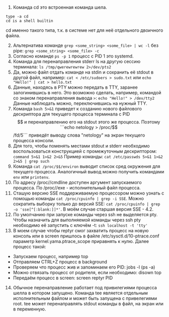 1. Команда cd это встроенная команда шела.
```
type -a cd
cd is a shell builtin
```
cd именно такого типа, т.к. в системе нет для неё отдельного двоичного файла.

2. Альтернатива команде ```grep <some_string> <some_file> | wc -l``` без pipe: ```grep <some_string> <some_file> -c```
3. Согласно команде ```ps -p 1``` процесс с PID 1 это systemd.
4. Команда для перенаправления stderr ls на другую сессию терминала: ```ls /tmp/qwerewrewrew 2>/dev/pts2```
5. Да, можно файл отдать команде на stdin и сохранить её stdout в другой файл, например: ```cat < /etc/sudoers > sudo.txt``` или ```echo "Hello!" | cat > hello.txt```
6. Данные, находясь в PTY можно передать в TTY, заранее залогинившись в него. Это возможно сделать, например, командой cо знаком перенаправления вывода ```>```: ```echo "Hello!" > /dev/tty2```
Данные наблюдать можно, переключившись на нужный TTY.
7. Команда ```bash 5>&1``` приведет к созданию нового файлового дескриптора для текущего процесса терминала с PID $$ и перенаправлению его на stdout этого же процесса.
Поэтому ```echo netology > /proc/$$/fd/5``` приведёт выводу слова "netology" на экран текущего процесса консоли.
8. Для того, чтобы поменять местами stdout и stderr необходимо воспользоваться конструкцией с промежуточным дескриптором:
```command 5>&1 1>&2 2>&5``` Пример команды: ```cat /etc/passwds 5>&1 1>&2 2>&5 | grep such```
9. Команда ```cat /proc/$$/environ``` выводит список сред окружения для текущего процесса. Аналогичный вывод можно получить командами ```env```
или ```printenv```.
10. По адресу /proc/<PID>/cmdline доступен аргумент запускаемого процесса. По /proc/<PID>/exe - исполнительный файл процесса.
11. Сташую версию SSE поддерживаемую процессором можно узнать с помощью команды ```cat /proc/cpuinfo | grep -i SSE```.
Можно сократить выборку только до версий SSE: ```cat /proc/cpuinfo | grep -o 'sse[^[:blank:]]*'```. В моём случае старшая версия SSE - 4.2.
12. По умолчанию при запуске команды через ssh не выделяется pty. Чтобы назначить для выполняемой команды через ssh pty необходимо её запустить с ключём -t: ```ssh localhost -t 'tty'```
13. В моем случае чтобы reptyr смог захватить процесс на новую консоль или в screen пришлось в файле /etc/sysctl.d/10-ptrace.conf параметр
kernel.yama.ptrace_scope приравнять к нулю. Далее процесс такой:
* Запускаем процесс, например top
* Отправляем CTRL+Z процесс в background
* Проверяем что процесс жив и запоминаем его PID: jobs -l (ps -a)
* Можно отвязать процесс от родителя, если необходимо: disown top
* Передаём процесс в screen: screen reptyr PID
14. Обычное перенаправление работает под привилегиями процесса шелла в котором запущено. Команда tee является отдельным исполнительным файлом и может быть запущена с привелегиями 
root. tee может перенаправлять stdout команды в файл, на экран или в переменную.
